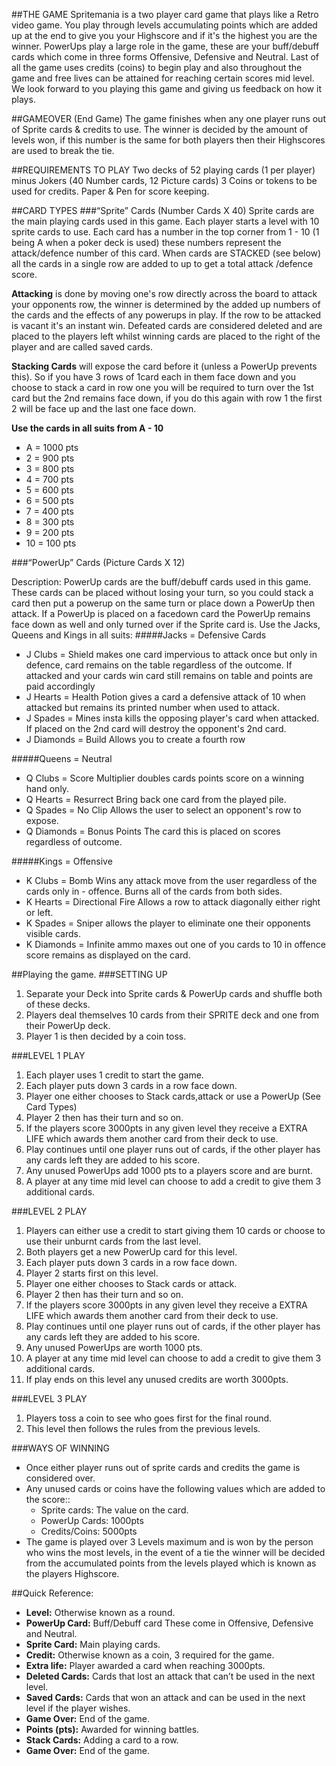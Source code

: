 ##THE GAME
Spritemania is a two player card game that plays like a Retro video game.
You play through levels accumulating points which are added up at the end to give you your Highscore and if it's the highest you are the winner. PowerUps play a large role in the game, these are your buff/debuff cards which come in three forms Offensive, Defensive and Neutral.
Last of all the game uses credits (coins) to begin play and also throughout the game and free lives can be attained for reaching certain scores mid level.
We look forward to you playing this game and giving us feedback on how it plays.

##GAMEOVER (End Game)
The game finishes when any one player runs out of Sprite cards & credits to use. 
The winner is decided by the amount of levels won, if this number is the same for both players then their Highscores are used to break the tie.

##REQUIREMENTS TO PLAY
Two decks of 52 playing cards (1 per player) minus Jokers (40 Number cards, 12 Picture cards)
3 Coins or tokens to be used for credits.
Paper & Pen for score keeping.

##CARD TYPES
###“Sprite” Cards (Number Cards X 40)
Sprite cards are the main playing cards used in this game. Each player starts a level with 10 sprite cards to use. Each card has a number in the top corner from 1 - 10 (1 being A when a poker deck is used) these numbers represent the attack/defence number of this card. When cards are STACKED (see below) all the cards in a single row are added to up to get a total attack /defence score.

**Attacking** is done by moving one's row  directly across the board to attack your opponents row, the winner is determined by the added up numbers of the cards and the effects of any powerups in play. If the row to be attacked is vacant it's an instant win. Defeated cards are considered deleted and are placed to the players left whilst winning cards are placed to the right of the player and are called saved cards.

**Stacking Cards**  will expose the card before it (unless a PowerUp prevents this). So if you have 3 rows of 1card each in them face down and you choose to stack a card in row one you will be required to turn over the 1st card but the 2nd remains face down, if you do this again with row 1 the first 2 will be face up and the last one face down.


**Use the cards in all suits from A - 10**

- A = 1000 pts
- 2 = 900 pts
- 3 = 800 pts
- 4 = 700 pts
- 5 = 600 pts
- 6 = 500 pts
- 7 = 400 pts
- 8 = 300 pts
- 9 = 200 pts
- 10 = 100 pts

###“PowerUp” Cards (Picture Cards X 12)

Description:
PowerUp cards are the buff/debuff cards used in this game.
These cards can be placed without losing your turn, so you could stack a card then put a powerup on the same turn or place down a PowerUp then attack. If a PowerUp is placed on a facedown card the PowerUp remains face down as well and only turned over if the Sprite card is. 
Use the Jacks, Queens and Kings in all suits:
#####Jacks = Defensive Cards         
- J Clubs = Shield makes one card impervious to attack once but only in defence, card remains on the table regardless of the outcome. If attacked and your cards win card still remains on table and points are paid accordingly
- J Hearts = Health Potion gives a card a defensive attack of 10 when attacked but remains its   printed number when used to attack.
- J Spades = Mines insta kills the opposing player's card when attacked. If placed on the 2nd card will destroy the opponent's 2nd card.
- J Diamonds = Build Allows you to create a fourth row

#####Queens = Neutral
- Q Clubs = Score Multiplier doubles cards points score on a winning hand only.
- Q Hearts = Resurrect Bring back one card from the played pile.
- Q Spades = No Clip Allows the user to select an opponent's row to expose.
- Q Diamonds = Bonus Points The card this is placed on scores regardless of outcome.

#####Kings = Offensive
- K Clubs = Bomb Wins any attack move from the user regardless of the cards only in - offence. Burns all of the cards from both sides. 
- K Hearts = Directional Fire Allows a row to attack diagonally either right or left.
- K Spades = Sniper allows the player to eliminate one their opponents visible cards.
- K Diamonds = Infinite ammo maxes out one of you cards to 10 in offence score remains as displayed on the card.

##Playing the game.
###SETTING UP


1. Separate your Deck into Sprite cards & PowerUp cards and shuffle both of these decks.
2. Players deal themselves 10 cards from their SPRITE deck and one from their PowerUp deck.
3. Player 1 is then decided by a coin toss.

###LEVEL 1 PLAY
1. Each player uses 1 credit to start the game.
2. Each player puts down 3 cards in a row face down.
3. Player one either chooses to Stack cards,attack or use a PowerUp (See Card Types) 
4. Player 2 then has their turn and so on.
5. If the players score 3000pts in any given level they receive a EXTRA LIFE which awards them another card from their deck to use.
6. Play continues until one player runs out of cards, if the other player has any cards left they are added to his score.
7. Any unused PowerUps add 1000 pts to a players score and are burnt.
8. A player at any time mid level can choose to add a credit to give them 3 additional cards.

###LEVEL 2 PLAY
1. Players can either use a credit to start giving them 10 cards or choose to use their unburnt cards from the last level.
2. Both players get a new PowerUp card for this level.
3. Each player puts down 3 cards in a row face down.
4. Player 2 starts first on this level.
5. Player one either chooses to Stack cards or attack. 
6. Player 2 then has their turn and so on.
7. If the players score 3000pts in any given level they receive a EXTRA LIFE which awards them another card from their deck to use.
8. Play continues until one player runs out of cards, if the other player has any cards left they are added to his score.
9. Any unused PowerUps are worth 1000 pts.
10. A player at any time mid level can choose to add a credit to give them 3 additional cards.
11. If play ends on this level any unused credits are worth 3000pts.

###LEVEL 3 PLAY
1. Players toss a coin to see who goes first for the final round.
2. This level then follows the rules from the previous levels.

###WAYS OF WINNING
- Once either player runs out of sprite cards and credits the game is considered over.
- Any unused cards or coins have the following values which are added to the score::
	- Sprite cards: The value on the card.
	- PowerUp Cards: 1000pts
	- Credits/Coins: 5000pts
- The game is played over 3 Levels maximum and is won by the person who wins the most levels, in the event of a tie the winner will be decided from the accumulated points from the levels played which is known as the players Highscore.



##Quick Reference:
- **Level:** Otherwise known as a round.
- **PowerUp Card:** Buff/Debuff card These come in Offensive, Defensive and Neutral.
- **Sprite Card:** Main playing cards.
- **Credit:** Otherwise known as a coin, 3 required for the game.
- **Extra life:** Player awarded a card when reaching 3000pts.
- **Deleted Cards:** Cards that lost an attack that can’t be used in the next level.
- **Saved Cards:** Cards that won an attack and can be used in the next level if the player wishes.
- **Game Over:** End of the game.
- **Points (pts):** Awarded for winning battles.
- **Stack Cards:** Adding a card to a row.
- **Game Over:** End of the game.







